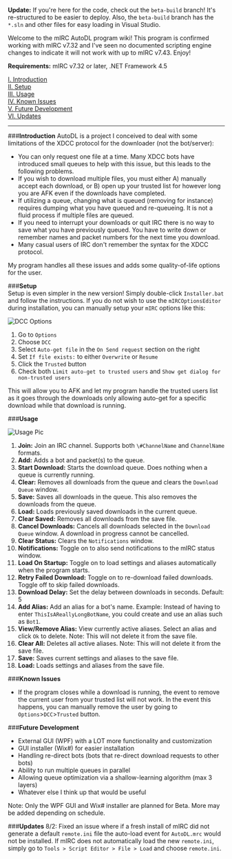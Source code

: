 **Update:** If you're here for the code, check out the `beta-build` branch!  It's re-structured to be easier to deploy.  Also, the `beta-build` branch has the `*.sln` and other files for easy loading in Visual Studio.

Welcome to the mIRC AutoDL program wiki!  This program is confirmed working with mIRC v7.32 and I've seen no documented scripting engine changes to indicate it will not work with up to mIRC v7.43.  Enjoy!

**Requirements:** mIRC v7.32 or later, .NET Framework 4.5

[I. Introduction](https://github.com/Rinsho/mIRCAutoDL/wiki#introduction)  
[II. Setup](https://github.com/Rinsho/mIRCAutoDL/wiki#setup)  
[III. Usage](https://github.com/Rinsho/mIRCAutoDL/wiki#usage)  
[IV. Known Issues](https://github.com/Rinsho/mIRCAutoDL/wiki#known-issues)  
[V. Future Development](https://github.com/Rinsho/mIRCAutoDL/wiki#future-development)  
[VI. Updates](https://github.com/Rinsho/mIRCAutoDL/wiki#updates)  

---

###**Introduction**
AutoDL is a project I conceived to deal with some limitations of the XDCC protocol for the downloader (not the bot/server):  
- You can only request one file at a time.  Many XDCC bots have introduced small queues to help with this issue, but this leads to the following problems.  
- If you wish to download multiple files, you must either A) manually accept each download, or B) open up your trusted list for however long you are AFK even if the downloads have completed.  
- If utilizing a queue, changing what is queued (removing for instance) requires dumping what you have queued and re-queueing.  It is not a fluid process if multiple files are queued.  
- If you need to interrupt your downloads or quit IRC there is no way to save what you have previously queued.  You have to write down or remember names and packet numbers for the next time you download.  
- Many casual users of IRC don't remember the syntax for the XDCC protocol.  

My program handles all these issues and adds some quality-of-life options for the user.

###**Setup**  
Setup is even simpler in the new version!  Simply double-click `Installer.bat` and follow the instructions.  If you do not wish to use the `mIRCOptionsEditor` during installation, you can manually setup your `mIRC` options like this:

![DCC Options](http://i.imgur.com/RJzpDF6.jpg)

1. Go to `Options`  
2. Choose `DCC`  
3. Select `Auto-get file` in the `On Send request` section on the right  
4. Set `If file exists:` to either `Overwrite` or `Resume`  
4. Click the `Trusted` button  
5. Check both `Limit auto-get to trusted users` and `Show get dialog for non-trusted users`  

This will allow you to AFK and let my program handle the trusted users list as it goes through the downloads only allowing auto-get for a specific download while that download is running.


###**Usage**

![Usage Pic](http://i.imgur.com/yJg8i0N.jpg)

1. **Join:** Join an IRC channel.  Supports both `\#ChannelName` and `ChannelName` formats.
2. **Add:** Adds a bot and packet(s) to the queue.
3. **Start Download:** Starts the download queue.  Does nothing when a queue is currently running.
4. **Clear:** Removes all downloads from the queue and clears the `Download Queue` window.
5. **Save:** Saves all downloads in the queue.  This also removes the downloads from the queue.
6. **Load:** Loads previously saved downloads in the current queue.
7. **Clear Saved:** Removes all downloads from the save file.
8. **Cancel Downloads:** Cancels all downloads selected in the `Download Queue` window.  A download in progress cannot be cancelled.
9. **Clear Status:** Clears the `Notifications` window.
10. **Notifications:** Toggle on to also send notifications to the mIRC status window.
11. **Load On Startup:** Toggle on to load settings and aliases automatically when the program starts.
12. **Retry Failed Download:** Toggle on to re-download failed downloads.  Toggle off to skip failed downloads.
13. **Download Delay:** Set the delay between downloads in seconds.  Default: 5
14. **Add Alias:** Add an alias for a bot's name.  Example: Instead of having to enter `ThisIsAReallyLongBotName`, you could create and use an alias such as `Bot1`.
15. **View/Remove Alias:** View currently active aliases.  Select an alias and click `Ok` to delete.  Note: This will not delete it from the save file.
16. **Clear All:** Deletes all active aliases.  Note: This will not delete it from the save file.
17. **Save:** Saves current settings and aliases to the save file.
18. **Load:** Loads settings and aliases from the save file.


###**Known Issues**
- If the program closes while a download is running, the event to remove the current user from your trusted list
will not work.  In the event this happens, you can manually remove the user by going to `Options`>`DCC`>`Trusted` button.


###**Future Development**
- External GUI (WPF) with a LOT more functionality and customization
- GUI installer (Wix#) for easier installation
- Handling re-direct bots (bots that re-direct download requests to other bots)
- Ability to run multiple queues in parallel
- Allowing queue optimization via a shallow-learning algorithm (max 3 layers)
- Whatever else I think up that would be useful

Note: Only the WPF GUI and Wix# installer are planned for Beta.  More may be added depending on schedule.


###**Updates**
8/2: Fixed an issue where if a fresh install of mIRC did not generate a default `remote.ini` file the auto-load event for `AutoDL.mrc` would not be installed.  If mIRC does not automatically load the new `remote.ini`, simply go to `Tools > Script Editor > File > Load` and choose `remote.ini`.



